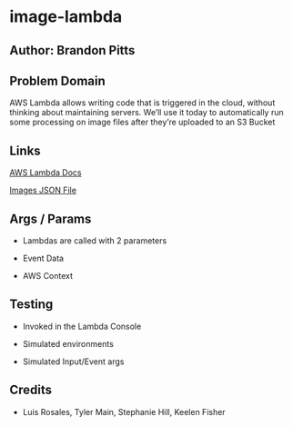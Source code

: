# image-lambda

## Author: Brandon Pitts

## Problem Domain

AWS Lambda allows writing code that is triggered in the cloud, without thinking about maintaining servers. We’ll use it today to automatically run some processing on image files after they’re uploaded to an S3 Bucket

## Links

[AWS Lambda Docs](https://docs.aws.amazon.com/lambda/latest/dg/with-s3-example.html)

[Images JSON File](https://tlm-image-lambda.s3.us-east-2.amazonaws.com/images.json)

## Args / Params

* Lambdas are called with 2 parameters

* Event Data

* AWS Context

## Testing

* Invoked in the Lambda Console

* Simulated environments

* Simulated Input/Event args

## Credits

* Luis Rosales, Tyler Main, Stephanie Hill, Keelen Fisher
